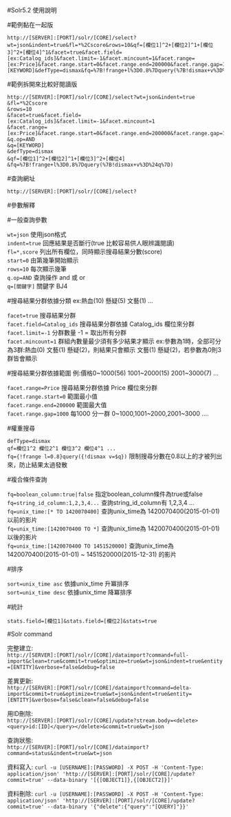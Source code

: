 #Solr5.2 使用說明

#範例黏在一起版

	http://[SERVER]:[PORT]/solr/[CORE]/select?wt=json&indent=true&fl=*%2Cscore&rows=10&qf=[欄位1]^2+[欄位2]^1+[欄位3]^2+[欄位4]^1&facet=true&facet.field=[ex:Catalog_ids]&facet.limit=-1&facet.mincount=1&facet.range=[ex:Price]&facet.range.start=0&facet.range.end=200000&facet.range.gap=1000&q.op=AND&q=[KEYWORD]&defType=dismax&fq=%7B!frange+l%3D0.8%7Dquery(%7B!dismax+v%3D%24q%7D)

#範例拆開來比較好閱讀版

	http://[SERVER]:[PORT]/solr/[CORE]/select?wt=json&indent=true
	&fl=*%2Cscore
	&rows=10
	&facet=true&facet.field=[ex:Catalog_ids]&facet.limit=-1&facet.mincount=1
	&facet.range=[ex:Price]&facet.range.start=0&facet.range.end=200000&facet.range.gap=1000                        
	&q.op=AND
	&q=[KEYWORD]
	&defType=dismax 
	&qf=[欄位1]^2+[欄位2]^1+[欄位3]^2+[欄位4]
	&fq=%7B!frange+l%3D0.8%7Dquery(%7B!dismax+v%3D%24q%7D)

#查詢網址

	http://[SERVER]:[PORT]/solr/[CORE]/select?

#參數解釋

#一般查詢參數

`wt=json` 使用json格式  
`indent=true` 回應結果是否斷行(true 比較容易供人眼辨識閱讀)  
`fl=*,score` 列出所有欄位，同時顯示搜尋結果分數(score)  
`start=0` 由第幾筆開始顯示  
`rows=10` 每次顯示幾筆  
`q.op=AND` 查詢操作 and 或 or  
`q=[關鍵字]` 關鍵字 BJ4  

#搜尋結果分群依據分類 ex:熱血(10) 懸疑(5) 文藝(1) ...

`facet=true` 搜尋結果分群  
`facet.field=Catalog_ids` 搜尋結果分群依據 Catalog_ids 欄位來分群   
`facet.limit=-1` 分群數量 -1 = 取出所有分群  
`facet.mincount=1` 群組內數量最少須有多少結果才顯示 ex:參數為1時，全部可分為3群:熱血(0) 文藝(1) 懸疑(2)，則結果只會顯示 文藝(1) 懸疑(2)，若參數為0則3群皆會顯示  

#搜尋結果分群依據範圍 例:價格0~1000(56) 1001~2000(15) 2001~3000(7) ...

`facet.range=Price` 搜尋結果分群依據 Price 欄位來分群  
`facet.range.start=0` 範圍最小值  
`facet.range.end=200000` 範圍最大值  
`facet.range.gap=1000` 每1000 分一群 0~1000,1001~2000,2001~3000 ....  

#權重搜尋

`defType=dismax`   
`qf=欄位1^2 欄位2^1 欄位3^2 欄位4^1 ...`  
`fq={!frange l=0.8}query({!dismax v=$q})` 限制搜尋分數在0.8以上的才被列出來，防止結果太過發散  

#複合條件查詢

`fq=boolean_column:true|false` 指定boolean\_column條件為true或false  
`fq=string_id_column:1,2,3,4...` 查詢string\_id\_column有 1,2,3,4 ...  
`fq=unix_time:[* TO 1420070400]` 查詢unix\_time為 1420070400(2015-01-01) 以前的影片  
`fq=unix_time:[1420070400 TO *]` 查詢unix\_time為 1420070400(2015-01-01) 以後的影片  
`fq=unix_time:[1420070400 TO 1451520000]` 查詢unix\_time為 1420070400(2015-01-01) ~ 1451520000(2015-12-31) 的影片  

#排序

`sort=unix_time asc` 依據unix\_time 升冪排序  
`sort=unix_time desc` 依據unix\_time 降冪排序

#統計

`stats.field=[欄位1]&stats.field=[欄位2]&stats=true`

#Solr command

完整建立:  
`http://[SERVER]:[PORT]/solr/[CORE]/dataimport?command=full-import&clean=true&commit=true&optimize=true&wt=json&indent=true&entity=[ENTITY]&verbose=false&debug=false`

差異更新:  
`http://[SERVER]:[PORT]/solr/[CORE]/dataimport?command=delta-import&commit=true&optimize=true&wt=json&indent=true&entity=[ENTITY]&verbose=false&clean=false&debug=false`

用ID刪除:  
`http://[SERVER]:[PORT]/solr/[CORE]/update?stream.body=<delete><query>id:[ID]</query></delete>&commit=true&wt=json`

查詢狀態:  
`http://[SERVER]:[PORT]/solr/[CORE]/dataimport?command=status&indent=true&wt=json`

資料寫入:
`curl -u [USERNAME]:[PASSWORD] -X POST -H 'Content-Type: application/json' 'http://[SERVER]:[PORT]/solr/[CORE]/update?commit=true' --data-binary '[{[OBJECT1]},{[OBJECT2]}]'`

資料刪除:
`curl -u [USERNAME]:[PASSWORD] -X POST -H 'Content-Type: application/json' 'http://[SERVER]:[PORT]/solr/[CORE]/update?commit=true' --data-binary '{"delete":{"query":"[QUERY]"}}'`


